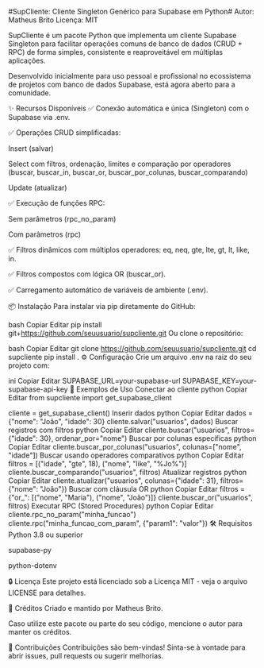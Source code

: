 #SupCliente: Cliente Singleton Genérico para Supabase em Python#
Autor: Matheus Brito
Licença: MIT

SupCliente é um pacote Python que implementa um cliente Supabase Singleton para facilitar operações comuns de banco de dados (CRUD + RPC) de forma simples, consistente e reaproveitável em múltiplas aplicações.

Desenvolvido inicialmente para uso pessoal e profissional no ecossistema de projetos com banco de dados Supabase, está agora aberto para a comunidade.

✨ Recursos Disponíveis
✅ Conexão automática e única (Singleton) com o Supabase via .env.

✅ Operações CRUD simplificadas:

Insert (salvar)

Select com filtros, ordenação, limites e comparação por operadores (buscar, buscar_in, buscar_or, buscar_por_colunas, buscar_comparando)

Update (atualizar)

✅ Execução de funções RPC:

Sem parâmetros (rpc_no_param)

Com parâmetros (rpc)

✅ Filtros dinâmicos com múltiplos operadores: eq, neq, gte, lte, gt, lt, like, in.

✅ Filtros compostos com lógica OR (buscar_or).

✅ Carregamento automático de variáveis de ambiente (.env).

📦 Instalação
Para instalar via pip diretamente do GitHub:

bash
Copiar
Editar
pip install git+https://github.com/seuusuario/supcliente.git
Ou clone o repositório:

bash
Copiar
Editar
git clone https://github.com/seuusuario/supcliente.git
cd supcliente
pip install .
⚙️ Configuração
Crie um arquivo .env na raiz do seu projeto com:

ini
Copiar
Editar
SUPABASE_URL=your-supabase-url
SUPABASE_KEY=your-supabase-api-key
🚀 Exemplos de Uso
Conectar ao cliente
python
Copiar
Editar
from supcliente import get_supabase_client

cliente = get_supabase_client()
Inserir dados
python
Copiar
Editar
dados = {"nome": "João", "idade": 30}
cliente.salvar("usuarios", dados)
Buscar registros com filtros
python
Copiar
Editar
cliente.buscar("usuarios", filtros={"idade": 30}, ordenar_por="nome")
Buscar por colunas específicas
python
Copiar
Editar
cliente.buscar_por_colunas("usuarios", colunas=["nome", "idade"])
Buscar usando operadores comparativos
python
Copiar
Editar
filtros = [("idade", "gte", 18), ("nome", "like", "%Jo%")]
cliente.buscar_comparando("usuarios", filtros)
Atualizar registros
python
Copiar
Editar
cliente.atualizar("usuarios", colunas={"idade": 31}, filtros={"nome": "João"})
Buscar com cláusula OR
python
Copiar
Editar
filtros = {"or_": [("nome", "Maria"), ("nome", "João")]}
cliente.buscar_or("usuarios", filtros)
Executar RPC (Stored Procedures)
python
Copiar
Editar
cliente.rpc_no_param("minha_funcao")
cliente.rpc("minha_funcao_com_param", {"param1": "valor"})
🛠️ Requisitos
Python 3.8 ou superior

supabase-py

python-dotenv

🔒 Licença
Este projeto está licenciado sob a Licença MIT - veja o arquivo LICENSE para detalhes.

🙌 Créditos
Criado e mantido por Matheus Brito.

Caso utilize este pacote ou parte do seu código, mencione o autor para manter os créditos.

📢 Contribuições
Contribuições são bem-vindas! Sinta-se à vontade para abrir issues, pull requests ou sugerir melhorias.
